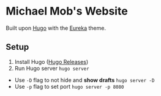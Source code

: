 # Michael Mob's Website

Built upon [Hugo](https://github.com/gohugoio/hugo) with the [Eureka](https://github.com/wangchucheng/hugo-eureka) theme.

## Setup
1. Install Hugo ([Hugo Releases](https://github.com/gohugoio/hugo/releases))
2. Run Hugo server `hugo server`

- Use `-D` flag to not hide and **show drafts** `hugo server -D`
- Use `-p` flag to set port `hugo server -p 8080`
